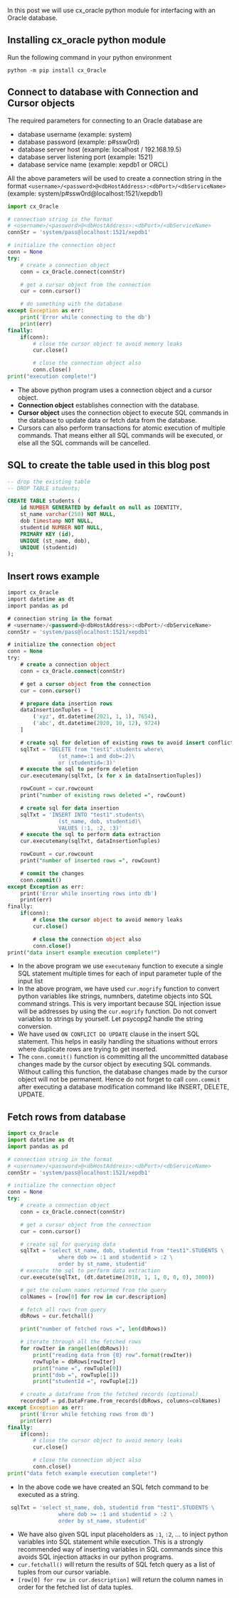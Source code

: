 In this post we will use cx_oracle python module for interfacing with an Oracle database.

## Installing cx_oracle python module
Run the following command in your python environment
```
python -m pip install cx_Oracle
``` 

## Connect to database with Connection and Cursor objects
The required parameters for connecting to an Oracle database are
* database username (example: system)
* database password (example: p#ssw0rd)
* database server host (example: localhost / 192.168.19.5)
* database server listening port (example: 1521)
* database service name (example: xepdb1 or ORCL)

All the above parameters will be used to create a connection string in the format ```<username>/<password>@<dbHostAddress>:<dbPort>/<dbServiceName>``` (example: system/p#ssw0rd@localhost:1521/xepdb1)

```python
import cx_Oracle

# connection string in the format
# <username>/<password>@<dbHostAddress>:<dbPort>/<dbServiceName>
connStr = 'system/pass@localhost:1521/xepdb1'

# initialize the connection object
conn = None
try:
    # create a connection object
    conn = cx_Oracle.connect(connStr)

    # get a cursor object from the connection
    cur = conn.cursor()

    # do something with the database
except Exception as err:
    print('Error while connecting to the db')
    print(err)
finally:
    if(conn):
        # close the cursor object to avoid memory leaks
        cur.close()

        # close the connection object also
        conn.close()
print("execution complete!")
```

-   The above python program uses a connection object and a cursor object.
-   **Connection object** establishes connection with the database.
-   **Cursor object** uses the connection object to execute SQL commands in the database to update data or fetch data from the database.
-   Cursors can also perform transactions for atomic execution of multiple commands. That means either all SQL commands will be executed, or else all the SQL commands will be cancelled.

## SQL to create the table used in this blog post
```sql
-- drop the existing table
-- DROP TABLE students;

CREATE TABLE students (
	id NUMBER GENERATED by default on null as IDENTITY,
	st_name varchar(250) NOT NULL,
	dob timestamp NOT NULL,
	studentid NUMBER NOT NULL,
	PRIMARY KEY (id),
	UNIQUE (st_name, dob),
	UNIQUE (studentid)
);
```

## Insert rows example
```sql
import cx_Oracle
import datetime as dt
import pandas as pd

# connection string in the format
# <username>/<password>@<dbHostAddress>:<dbPort>/<dbServiceName>
connStr = 'system/pass@localhost:1521/xepdb1'

# initialize the connection object
conn = None
try:
    # create a connection object
    conn = cx_Oracle.connect(connStr)

    # get a cursor object from the connection
    cur = conn.cursor()

    # prepare data insertion rows
    dataInsertionTuples = [
        ('xyz', dt.datetime(2021, 1, 1), 7654),
        ('abc', dt.datetime(2020, 10, 12), 9724)
    ]

    # create sql for deletion of existing rows to avoid insert conflicts
    sqlTxt = 'DELETE from "test1".students where\
                (st_name=:1 and dob=:2)\
                or (studentid=:3)'
    # execute the sql to perform deletion
    cur.executemany(sqlTxt, [x for x in dataInsertionTuples])

    rowCount = cur.rowcount
    print("number of existing rows deleted =", rowCount)

    # create sql for data insertion
    sqlTxt = 'INSERT INTO "test1".students\
                (st_name, dob, studentid)\
                VALUES (:1, :2, :3)'
    # execute the sql to perform data extraction
    cur.executemany(sqlTxt, dataInsertionTuples)

    rowCount = cur.rowcount
    print("number of inserted rows =", rowCount)

    # commit the changes
    conn.commit()
except Exception as err:
    print('Error while inserting rows into db')
    print(err)
finally:
    if(conn):
        # close the cursor object to avoid memory leaks
        cur.close()

        # close the connection object also
        conn.close()
print("data insert example execution complete!")
```
- In the above program we use ```executemany``` function to execute a single SQL statement multiple times for each of input parameter tuple of the input list   
- In the above program, we have used `cur.mogrify` function to convert python variables like strings, numnbers, datetime objects into SQL command strings. This is very important because SQL injection issue will be addresses by using the `cur.mogrify` function. Do not convert variables to strings by yourself. Let psycopg2 handle the string conversion.
-   We have used `ON CONFLICT DO UPDATE` clause in the insert SQL statement. This helps in easily handling the situations without errors where duplicate rows are trying to get inserted.
-   The `conn.commit()` function is committing all the uncommitted database changes made by the cursor object by executing SQL commands. Without calling this function, the database changes made by the cursor object will not be permanent. Hence do not forget to call `conn.commit` after executing a database modification command like INSERT, DELETE, UPDATE.

## Fetch rows from database
```python
import cx_Oracle
import datetime as dt
import pandas as pd

# connection string in the format
# <username>/<password>@<dbHostAddress>:<dbPort>/<dbServiceName>
connStr = 'system/pass@localhost:1521/xepdb1'

# initialize the connection object
conn = None
try:
    # create a connection object
    conn = cx_Oracle.connect(connStr)

    # get a cursor object from the connection
    cur = conn.cursor()

    # create sql for querying data
    sqlTxt = 'select st_name, dob, studentid from "test1".STUDENTS \
                where dob >= :1 and studentid > :2 \
                order by st_name, studentid'
    # execute the sql to perform data extraction
    cur.execute(sqlTxt, (dt.datetime(2018, 1, 1, 0, 0, 0), 3000))

    # get the column names returned from the query
    colNames = [row[0] for row in cur.description]

    # fetch all rows from query
    dbRows = cur.fetchall()

    print("number of fetched rows =", len(dbRows))

    # iterate through all the fetched rows
    for rowIter in range(len(dbRows)):
        print("reading data from {0} row".format(rowIter))
        rowTuple = dbRows[rowIter]
        print("name =", rowTuple[0])
        print("dob =", rowTuple[1])
        print("studentId =", rowTuple[2])

    # create a dataframe from the fetched records (optional)
    recordsDf = pd.DataFrame.from_records(dbRows, columns=colNames)
except Exception as err:
    print('Error while fetching rows from db')
    print(err)
finally:
    if(conn):
        # close the cursor object to avoid memory leaks
        cur.close()

        # close the connection object also
        conn.close()
print("data fetch example execution complete!")
```

* In the above code we have created an SQL fetch command to be executed as a string.

```python
 sqlTxt = 'select st_name, dob, studentid from "test1".STUDENTS \
                where dob >= :1 and studentid > :2 \
                order by st_name, studentid'
```

* We have also given SQL input placeholders as `:1`, `:2`, ... to inject python variables into SQL statement while execution. This is a strongly recommended way of inserting variables in SQL commands since this avoids SQL injection attacks in our python programs.
* ```cur.fetchall()``` will return the results of SQL fetch query as a list of tuples from our cursor variable.
* ```[row[0] for row in cur.description]``` will return the column names in order for the fetched list of data tuples.



<!--stackedit_data:
eyJoaXN0b3J5IjpbMTc1MjU5MjcxOSwxODI2MTQyMzc3LC0zND
k5NTY0MzcsODcyOTI4ODg4LDEyODI5MTc0MzUsLTk0NjQ2ODkz
MywtMTg1NzkxMTkwNSwtMTE5ODM2NDUzNSwtMjA4ODc0NjYxMl
19
-->